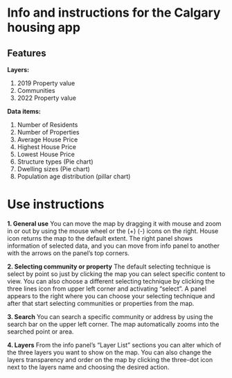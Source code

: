 # Info and instructions for the Calgary housing app
## Features
**Layers:** 
1. 2019 Property value
2. Communities
3. 2022 Property value

**Data items:**
1.	Number of Residents
2.	Number of Properties
3.	Average House Price
4.	Highest House Price
5.	Lowest House Price
6.	Structure types (Pie chart)
7.	Dwelling sizes (Pie chart)
8.	Population age distribution (pillar chart)


# Use instructions

**1. General use**
You can move the map by dragging it with mouse and zoom in or out by using the mouse wheel or the (+) (-) icons on the right. House icon returns the map to the default extent. The right panel shows information of selected data, and you can move from info panel to another with the arrows on the panel’s top corners.

**2. Selecting community or property**
The default selecting technique is select by point so just by clicking the map you can select specific content to view. You can also choose a different selecting technique by clicking the three lines icon from upper left corner and activating “select”. A panel appears to the right where you can choose your selecting technique and after that start selecting communities or properties from the map. 

**3. Search**
You can search a specific community or address by using the search bar on the upper left corner. The map automatically zooms into the searched point or area.

**4. Layers**
From the info panel’s “Layer List” sections you can alter which of the three layers you want to show on the map. You can also change the layers transparency and order on the map by clicking the three-dot icon next to the layers name and choosing the desired action.
